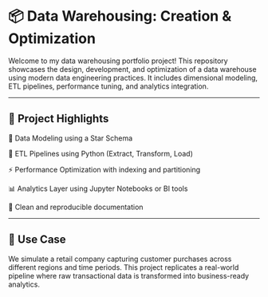 # 📦 Data Warehousing: Creation & Optimization

Welcome to my data warehousing portfolio project! This repository showcases the design, development, and optimization of a data warehouse using modern data engineering practices. It includes dimensional modeling, ETL pipelines, performance tuning, and analytics integration.


---

## 🚀 Project Highlights

🧱 Data Modeling using a Star Schema

🧪 ETL Pipelines using Python (Extract, Transform, Load)

⚡ Performance Optimization with indexing and partitioning

📊 Analytics Layer using Jupyter Notebooks or BI tools

📝 Clean and reproducible documentation



---

## 🧠 Use Case

We simulate a retail company capturing customer purchases across different regions and time periods. This project replicates a real-world pipeline where raw transactional data is transformed into business-ready analytics.

